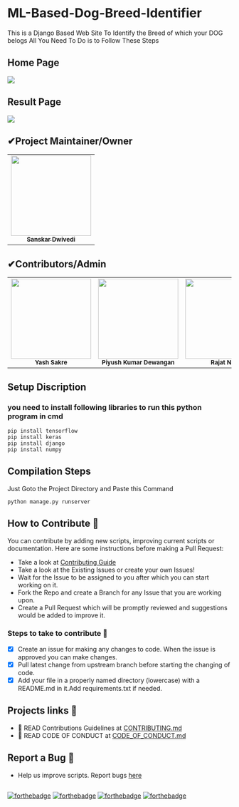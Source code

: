 # ML-Based-Dog-Breed-Identifier
This is a Django Based Web Site To Identify the Breed of which your DOG belogs All You Need To Do is to Follow These Steps 

## Home Page 
<img src="https://github.com/Knighthawk-Leo/ML-Based-Dog-Breed-Identifier/blob/main/Images/home.png">

## Result Page 
<img src="https://github.com/Knighthawk-Leo/ML-Based-Dog-Breed-Identifier/blob/main/Images/Result.png">

<h2>✔Project Maintainer/Owner</h2>

<table>
  <tr>
<td align="center"><a href="https://github.com/Knighthawk-Leo"><img src="https://github.com/Knighthawk-Leo/ML-Based-Dog-Breed-Identifier/blob/main/Images/IMG20211212132226.jpg" width="180px;" alt=""/><br /><sub><b>Sanskar Dwivedi</b></sub></a></td>  

  </tr>
</table>
<h2>✔Contributors/Admin</h2>

<table>
 <tr>
<td align="center"><img src="https://github.com/Knighthawk-Leo/ML-Based-Dog-Breed-Identifier/blob/main/Images/IMG20211212132226.jpg" width="180px;" alt=""/><br /><sub><b>Yash Sakre</b></sub></a></td>  
<td align="center"><img src="https://github.com/Knighthawk-Leo/ML-Based-Dog-Breed-Identifier/blob/main/Images/IMG20211212132226.jpg" width="180px;" alt=""/><br /><sub><b>Piyush Kumar Dewangan</b></sub></a></td>  
<td align="center"><img src="https://github.com/Knighthawk-Leo/ML-Based-Dog-Breed-Identifier/blob/main/Images/IMG20211212132226.jpg" width="180px;" alt=""/><br /><sub><b>Rajat Naik</b></sub></a></td>  

</tr>
</table>

## Setup Discription 
### you need to install following libraries to run this python program in cmd
```
pip install tensorflow
pip install keras
pip install django
pip install numpy

```
## Compilation Steps
Just Goto the Project Directory and Paste this Command 
```
python manage.py runserver

```

## How to Contribute 🤔

You can contribute by adding new scripts, improving current scripts or documentation. Here are some instructions
before making a Pull Request:
- Take a look at [Contributing Guide](https://github.com/GroupOfCode/Python-Scripts/blob/main/CONTRIBUTING.md)
- Take a look at the Existing Issues or create your own Issues!
- Wait for the Issue to be assigned to you after which you can start working on it.
- Fork the Repo and create a Branch for any Issue that you are working upon.
- Create a Pull Request which will be promptly reviewed and suggestions would be added to improve it.

### Steps to take to contribute 👣

- [x] Create an issue for making any changes to code. When the issue is approved you can make changes.
- [x] Pull latest change from upstream branch before starting the changing of code.
- [x] Add your file in a properly named directory (lowercase) with a README.md in  it.Add requirements.txt if needed.

## Projects links 🔗

-  📖 READ Contributions Guidelines at [CONTRIBUTING.md](https://github.com/GroupOfCode/Python-Scripts/blob/main/CONTRIBUTING.md)
-  📖 READ CODE OF CONDUCT at [CODE_OF_CONDUCT.md](https://github.com/GroupOfCode/Python-Scripts/blob/main/CODE_OF_CONDUCT.md)


## Report a Bug 🐛

- Help us improve scripts. Report bugs [here](https://github.com/GroupOfCode/Python-Scripts/issues) <br/>


##
[![forthebadge](https://forthebadge.com/images/badges/built-with-love.svg)](https://forthebadge.com) [![forthebadge](https://forthebadge.com/images/badges/built-by-developers.svg)](https://forthebadge.com) [![forthebadge](https://forthebadge.com/images/badges/built-with-swag.svg)](https://forthebadge.com) [![forthebadge](https://forthebadge.com/images/badges/made-with-python.svg)](https://forthebadge.com)

